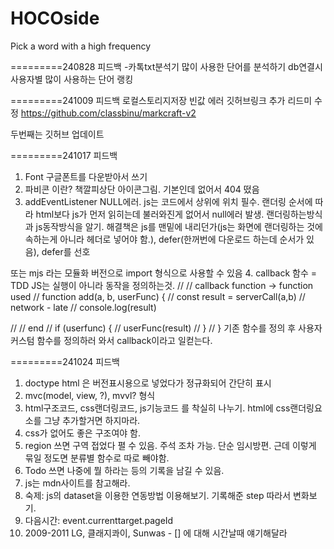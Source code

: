 # HOCOside
Pick a word with a high frequency

=========240828 피드백
-카톡txt분석기
많이 사용한 단어를 분석하기
db연결시 사용자별 많이 사용하는 단어 랭킹

=========241009 피드백
로컬스토리지저장 빈값 에러
깃허브링크 추가
리드미 수정
https://github.com/classbinu/markcraft-v2

두번째는 깃허브 업데이트

=========241017 피드백
1. Font 구글폰트를 다운받아서 쓰기
2. 파비콘 이란? 책깔피상단 아이콘그림. 기본인데 없어서 404 떴음
3. addEventListener NULL에러. js는 코드에서 상위에 위치 필수. 랜더링 순서에 따라 html보다 js가 먼저 읽히는데 불러와진게 없어서 null에러 발생. 랜더링하는방식과 js동작방식을 알기.
해결책은 js를 맨밑에 내리던가(js는 화면에 랜더링하는 것에 속하는게 아니라 헤더로 넣어야 함.), defer(한꺼번에 다운로드 하는데 순서가 있음), defer를 선호
<!-- <script async src="./src/main.js"></script> -->
<!-- <script defer src="./src/main.js"></script> -->
또는 mjs 라는 모듈화 버전으로 import 형식으로 사용할 수 있음
4. callback 함수 = TDD
JS는 실행이 아니라 동작을 정의하는것. 
// // callback function -> function used
// function add(a, b, userFunc) {
// 	const result = serverCall(a,b) // network - late
// 	console.log(result)

// 	// end
// 	if (userfunc) {
// 		userFunc(result)
// 	}
// }
기존 함수를 정의 후 사용자 커스텀 함수를 정의하러 와서 callback이라고 일컫는다.

=========241024 피드백
1. doctype html 은 버전표시용으로 넣었다가 정규화되어 간단히 표시
2. mvc(model, view, ?), mvvl? 형식
3. html구조코드, css랜더링코드, js기능코드 를 착실히 나누기. html에 css랜더링요소를 그냥 추가할거면 하지마라.
4. css가 없어도 좋은 구조여야 함.
5. region 쓰면 구역 접었다 펼 수 있음. 주석 조차 가능. 단순 임시방편. 근데 이렇게 묶일 정도면 분류별 함수로 따로 빼야함.
6. Todo 쓰면 나중에 뭘 하라는 등의 기록을 남길 수 있음.
7. js는 mdn사이트를 참고해라.
8. 숙제: js의 dataset을 이용한 연동방법 이용해보기. 기록해준 step 따라서 변화보기.
9. 다음시간: event.currenttarget.pageId
0. 2009-2011 LG, 클래지콰이, Sunwas - [] 에 대해 시간날때 얘기해달라